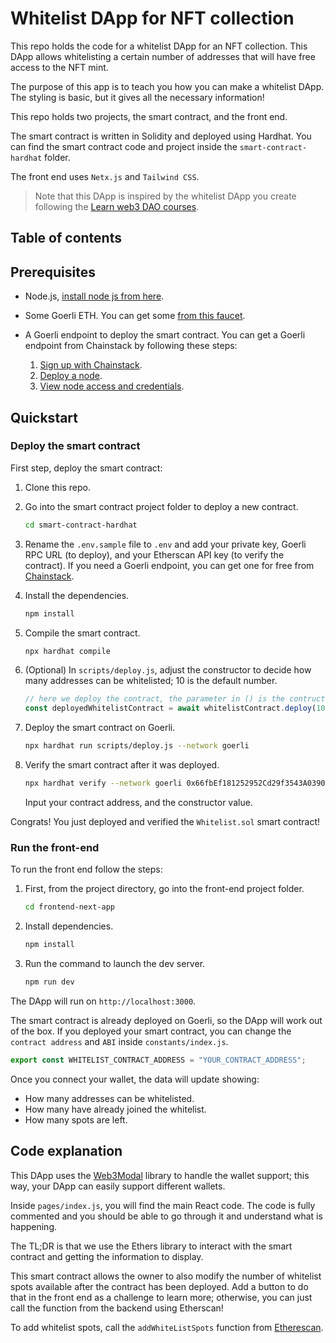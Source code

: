 # Whitelist DApp for NFT collection

This repo holds the code for a whitelist DApp for an NFT collection. This DApp allows whitelisting a certain number of addresses that will have free access to the NFT mint.

The purpose of this app is to teach you how you can make a whitelist DApp. The styling is basic, but it gives all the necessary information! 

This repo holds two projects, the smart contract, and the front end. 

The smart contract is written in Solidity and deployed using Hardhat. You can find the smart contract code and project inside the `smart-contract-hardhat` folder. 

The front end uses `Netx.js` and `Tailwind CSS`.

> Note that this DApp is inspired by the whitelist DApp you create following the [Learn web3 DAO courses](https://learnweb3.io/brand/logo-white.png).

## Table of contents

## Prerequisites

* Node.js, [install node js from here](https://nodejs.org/en/download/). 
* Some Goerli ETH. You can get some [from this faucet](https://goerli-faucet.pk910.de/).
* A Goerli endpoint to deploy the smart contract.
    You can get a Goerli endpoint from Chainstack by following these steps:

    1. [Sign up with Chainstack](https://console.chainstack.com/user/account/create).  
    1. [Deploy a node](https://docs.chainstack.com/platform/join-a-public-network).  
    1. [View node access and credentials](https://docs.chainstack.com/platform/view-node-access-and-credentials). 

## Quickstart

### Deploy the smart contract

First step, deploy the smart contract:

1. Clone this repo.
1. Go into the smart contract project folder to deploy a new contract.
    ```sh
    cd smart-contract-hardhat
    ```
1. Rename the `.env.sample` file to `.env` and add your private key, Goerli RPC URL (to deploy), and your Etherscan API key (to verify the contract). If you need a Goerli endpoint, you can get one for free from [Chainstack](https://chainstack.com).
1. Install the dependencies.
    ```sh
    npm install
    ```
1. Compile the smart contract.
    ```sh
    npx hardhat compile
    ```
1. (Optional) In `scripts/deploy.js`, adjust the constructor to decide how many addresses can be whitelisted; 10 is the default number.
    ```js
    // here we deploy the contract, the parameter in () is the contructor argument.
    const deployedWhitelistContract = await whitelistContract.deploy(10);
    ```
1. Deploy the smart contract on Goerli.
    ```sh
    npx hardhat run scripts/deploy.js --network goerli
    ```
1. Verify the smart contract after it was deployed.
    ```sh
    npx hardhat verify --network goerli 0x66fbEf181252952Cd29f3543A0390A7ec0fbc027 "10"
    ```

    Input your contract address, and the constructor value.

Congrats! You just deployed and verified the `Whitelist.sol` smart contract! 

### Run the front-end

To run the front end follow the steps:

1. First, from the project directory, go into the front-end project folder.
    ```sh
    cd frontend-next-app
    ```
1. Install dependencies.
    ```sh
    npm install
    ```
1. Run the command to launch the dev server.
    ```sh
    npm run dev
    ```
The DApp will run on `http://localhost:3000`.

The smart contract is already deployed on Goerli, so the DApp will work out of the box. If you deployed your smart contract, you can change the `contract address` and `ABI` inside `constants/index.js`.

```js
export const WHITELIST_CONTRACT_ADDRESS = "YOUR_CONTRACT_ADDRESS";
```

Once you connect your wallet, the data will update showing:

* How many addresses can be whitelisted.
* How many have already joined the whitelist.
* How many spots are left.

## Code explanation

This DApp uses the [Web3Modal](https://github.com/Web3Modal/web3modal) library to handle the wallet support; this way, your DApp can easily support different wallets.

Inside `pages/index.js`, you will find the main React code. The code is fully commented and you should be able to go through it and understand what is happening.

The TL;DR is that we use the Ethers library to interact with the smart contract and getting the information to display.

This smart contract allows the owner to also modify the number of whitelist spots available after the contract has been deployed. Add a button to do that in the front end as a challenge to learn more; otherwise, you can just call the function from the backend using Etherscan!

To add whitelist spots, call the `addWhiteListSpots` function from [Etherescan](https://goerli.etherscan.io/address/0x66fbEf181252952Cd29f3543A0390A7ec0fbc027#writeContract). 

